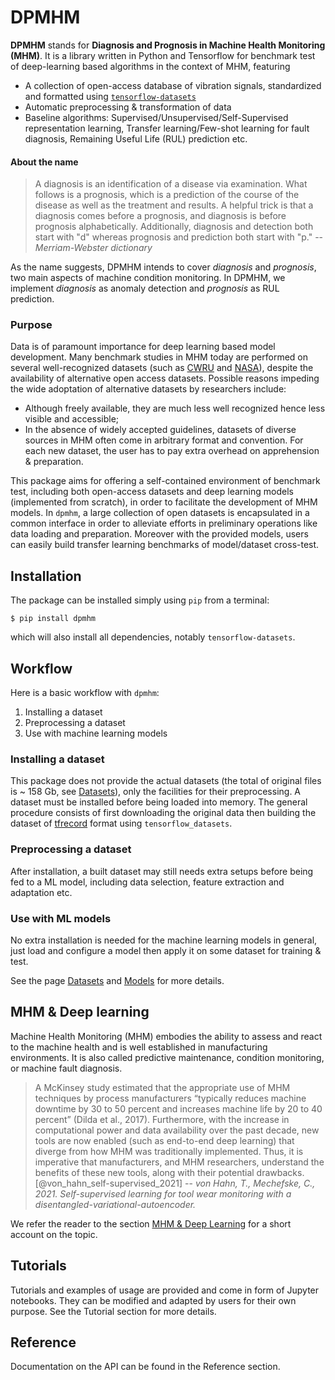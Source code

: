 # DPMHM

**DPMHM** stands for **Diagnosis and Prognosis in Machine Health Monitoring (MHM)**. It is a library written in Python and Tensorflow for benchmark test of deep-learning based algorithms in the context of MHM, featuring

- A collection of open-access database of vibration signals, standardized and formatted using [`tensorflow-datasets`](https://www.tensorflow.org/datasets/overview)
- Automatic preprocessing & transformation of data
- Baseline algorithms: Supervised/Unsupervised/Self-Supervised representation learning, Transfer learning/Few-shot learning for fault diagnosis, Remaining Useful Life (RUL) prediction etc.

#### About the name
> A diagnosis is an identification of a disease via examination. What follows is a prognosis, which is a prediction of the course of the disease as well as the treatment and results. A helpful trick is that a diagnosis comes before a prognosis, and diagnosis is before prognosis alphabetically. Additionally, diagnosis and detection both start with "d" whereas prognosis and prediction both start with "p."
> -- <cite>Merriam-Webster dictionary</cite>

As the name suggests, DPMHM intends to cover *diagnosis* and *prognosis*, two main aspects of machine condition monitoring. In DPMHM, we implement *diagnosis* as anomaly detection and *prognosis* as RUL prediction.

### Purpose
Data is of paramount importance for deep learning based model development. Many benchmark studies in MHM today are performed on several well-recognized datasets (such as [CWRU](https://engineering.case.edu/bearingdatacenter) and [NASA](https://www.nasa.gov/intelligent-systems-division#bearing)), despite the availability of alternative open access datasets. Possible reasons impeding the wide adoptation of alternative datasets by researchers include:

- Although freely available, they are much less well recognized hence less visible and accessible;
- In the absence of widely accepted guidelines, datasets of diverse sources in MHM often come in arbitrary format and convention. For each new dataset, the user has to pay extra overhead on apprehension & preparation.

<!-- On the other hand, methods developed for MHM are increasingly based on modern deep learning models, which are often vision oriented or general purposed (like CNN and auto-encoder). Although computer programs of these DL models can be found for both classical or SOTA architectures, we believe it benificial to reimplement them from scratch in a coherent manner by adapting these models to the context of MHM. -->

This package aims for offering a self-contained environment of benchmark test, including both open-access datasets and deep learning models (implemented from scratch), in order to facilitate the development of MHM models. In `dpmhm`, a large collection of open datasets is encapsulated in a common interface in order to alleviate efforts in preliminary operations like data loading and preparation. Moreover with the provided models, users can easily build transfer learning benchmarks of model/dataset cross-test.


## Installation
The package can be installed simply using `pip` from a terminal:
```shell
$ pip install dpmhm
```
which will also install all dependencies, notably `tensorflow-datasets`.

## Workflow
Here is a basic workflow with `dpmhm`:

1. Installing a dataset
2. Preprocessing a dataset
3. Use with machine learning models

### Installing a dataset
This package does not provide the actual datasets (the total of original files is ~ 158 Gb, see [Datasets](datasets.md)), only the facilities for their preprocessing. A dataset must be installed before being loaded into memory. The general procedure consists of first downloading the original data then building the dataset of [tfrecord](https://www.tensorflow.org/tutorials/load_data/tfrecord) format using `tensorflow_datasets`.


### Preprocessing a dataset
After installation, a built dataset may still needs extra setups before being fed to a ML model, including data selection, feature extraction and adaptation etc.

### Use with ML models
No extra installation is needed for the machine learning models in general, just load and configure a model then apply it on some dataset for training & test.

See the page [Datasets](datasets.md#Installation) and [Models](models.md) for more details.

## MHM & Deep learning
Machine Health Monitoring (MHM) embodies the ability to assess and react to the machine health and is well established in manufacturing environments. It is also called predictive maintenance, condition monitoring, or machine fault diagnosis.

> A McKinsey study estimated that the appropriate use of MHM techniques by process manufacturers “typically reduces machine downtime by 30 to 50 percent and increases machine life by 20 to 40 percent” (Dilda et al., 2017). Furthermore, with the increase in computational power and data availability over the past decade, new tools are now enabled (such as end-to-end deep learning) that diverge from how MHM was traditionally implemented. Thus, it is imperative that manufacturers, and MHM researchers, understand the benefits of these new tools, along with their potential drawbacks. [@von_hahn_self-supervised_2021]
> -- <cite> von Hahn, T., Mechefske, C., 2021. Self-supervised learning for tool wear monitoring with a disentangled-variational-autoencoder. </cite>

We refer the reader to the section [MHM & Deep Learning](topics/mhm.md) for a short account on the topic.

## Tutorials
Tutorials and examples of usage are provided and come in form of Jupyter notebooks. They can be modified and adapted by users for their own purpose. See the Tutorial section for more details.

## Reference
Documentation on the API can be found in the Reference section.